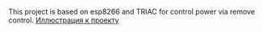 This project is based on esp8266 and TRIAC for control power via remove control.
[Иллюстрация к проекту](https://github.com/Eninspace/elec_device/blob/master/board.png)
